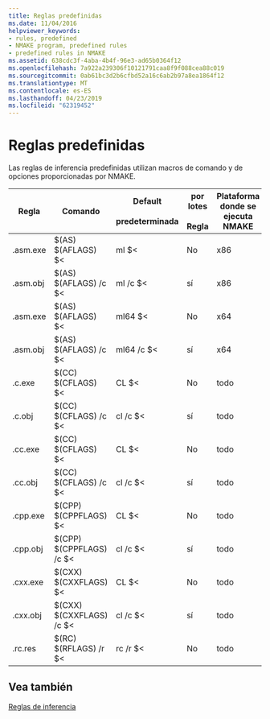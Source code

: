 ```yaml
---
title: Reglas predefinidas
ms.date: 11/04/2016
helpviewer_keywords:
- rules, predefined
- NMAKE program, predefined rules
- predefined rules in NMAKE
ms.assetid: 638cdc3f-4aba-4b4f-96e3-ad65b0364f12
ms.openlocfilehash: 7a922a239306f10121791caa8f9f088cea88c019
ms.sourcegitcommit: 0ab61bc3d2b6cfbd52a16c6ab2b97a8ea1864f12
ms.translationtype: MT
ms.contentlocale: es-ES
ms.lasthandoff: 04/23/2019
ms.locfileid: "62319452"
---
```

# <a name="predefined-rules"></a>Reglas predefinidas

Las reglas de inferencia predefinidas utilizan macros de comando y de opciones proporcionadas por NMAKE.

|Regla|Comando|Default<br /><br /> predeterminada|por lotes<br /><br /> Regla|Plataforma donde se ejecuta NMAKE|
|----------|-------------|------------------------|--------------------|----------------------------|
|.asm.exe|$(AS) $(AFLAGS) $&LT;|ml $<|No|x86|
|.asm.obj|$(AS) $(AFLAGS) /c $<|ml /c $<|sí|x86|
|.asm.exe|$(AS) $(AFLAGS) $&LT;|ml64 $<|No|x64|
|.asm.obj|$(AS) $(AFLAGS) /c $<|ml64 /c $<|sí|x64|
|.c.exe|$(CC) $(CFLAGS) $&LT;|CL $<|No|todo|
|.c.obj|$(CC) $(CFLAGS) /c $<|cl /c $<|sí|todo|
|.cc.exe|$(CC) $(CFLAGS) $&LT;|CL $<|No|todo|
|.cc.obj|$(CC) $(CFLAGS) /c $<|cl /c $<|sí|todo|
|.cpp.exe|$(CPP) $(CPPFLAGS) $&LT;|CL $<|No|todo|
|.cpp.obj|$(CPP) $(CPPFLAGS) /c $<|cl /c $<|sí|todo|
|.cxx.exe|$(CXX) $(CXXFLAGS) $&LT;|CL $<|No|todo|
|.cxx.obj|$(CXX) $(CXXFLAGS) /c $<|cl /c $<|sí|todo|
|.rc.res|$(RC) $(RFLAGS) /r $<|rc /r $<|No|todo|

## <a name="see-also"></a>Vea también

[Reglas de inferencia](inference-rules.md)
